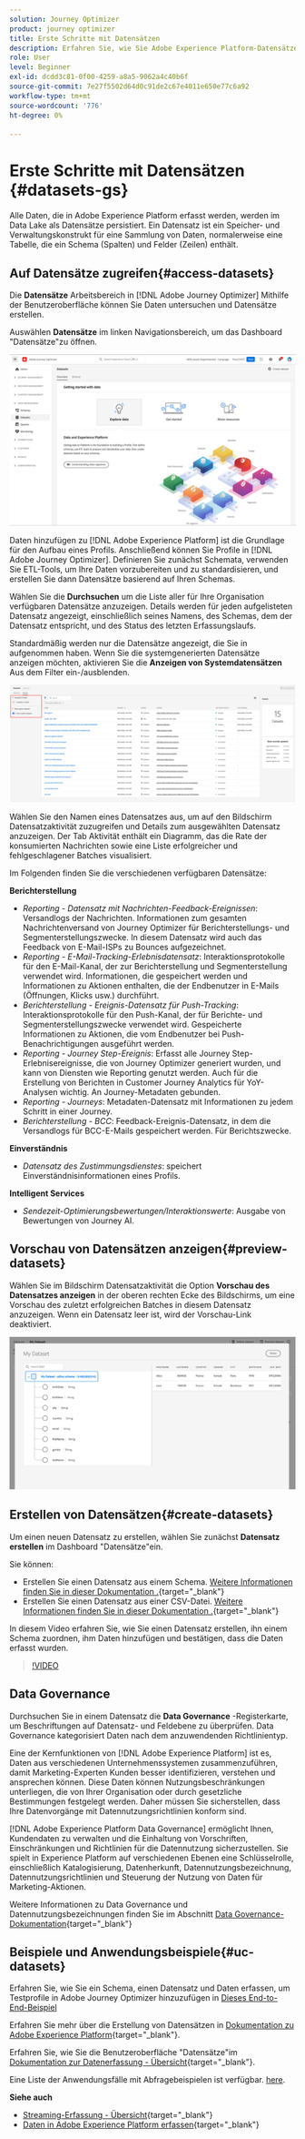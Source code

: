 ```yaml
---
solution: Journey Optimizer
product: journey optimizer
title: Erste Schritte mit Datensätzen
description: Erfahren Sie, wie Sie Adobe Experience Platform-Datensätze in Adobe Journey Optimizer verwenden.
role: User
level: Beginner
exl-id: dcdd3c81-0f00-4259-a8a5-9062a4c40b6f
source-git-commit: 7e27f5502d64d0c91de2c67e4011e650e77c6a92
workflow-type: tm+mt
source-wordcount: '776'
ht-degree: 0%

---
```


# Erste Schritte mit Datensätzen {#datasets-gs}

Alle Daten, die in Adobe Experience Platform erfasst werden, werden im Data Lake als Datensätze persistiert. Ein Datensatz ist ein Speicher- und Verwaltungskonstrukt für eine Sammlung von Daten, normalerweise eine Tabelle, die ein Schema (Spalten) und Felder (Zeilen) enthält.

## Auf Datensätze zugreifen{#access-datasets}

Die **Datensätze** Arbeitsbereich in [!DNL Adobe Journey Optimizer] Mithilfe der Benutzeroberfläche können Sie Daten untersuchen und Datensätze erstellen.

Auswählen **Datensätze** im linken Navigationsbereich, um das Dashboard &quot;Datensätze&quot;zu öffnen.

![](assets/datasets-home.png)

Daten hinzufügen zu [!DNL Adobe Experience Platform] ist die Grundlage für den Aufbau eines Profils. Anschließend können Sie Profile in [!DNL Adobe Journey Optimizer]. Definieren Sie zunächst Schemata, verwenden Sie ETL-Tools, um Ihre Daten vorzubereiten und zu standardisieren, und erstellen Sie dann Datensätze basierend auf Ihren Schemas.

Wählen Sie die **Durchsuchen** um die Liste aller für Ihre Organisation verfügbaren Datensätze anzuzeigen. Details werden für jeden aufgelisteten Datensatz angezeigt, einschließlich seines Namens, des Schemas, dem der Datensatz entspricht, und des Status des letzten Erfassungslaufs.

Standardmäßig werden nur die Datensätze angezeigt, die Sie in aufgenommen haben. Wenn Sie die systemgenerierten Datensätze anzeigen möchten, aktivieren Sie die **Anzeigen von Systemdatensätzen** Aus dem Filter ein-/ausblenden.

![](assets/ajo-system-datasets.png)

Wählen Sie den Namen eines Datensatzes aus, um auf den Bildschirm Datensatzaktivität zuzugreifen und Details zum ausgewählten Datensatz anzuzeigen. Der Tab Aktivität enthält ein Diagramm, das die Rate der konsumierten Nachrichten sowie eine Liste erfolgreicher und fehlgeschlagener Batches visualisiert.

Im Folgenden finden Sie die verschiedenen verfügbaren Datensätze:

**Berichterstellung**

* _Reporting - Datensatz mit Nachrichten-Feedback-Ereignissen_: Versandlogs der Nachrichten. Informationen zum gesamten Nachrichtenversand von Journey Optimizer für Berichterstellungs- und Segmenterstellungszwecke. In diesem Datensatz wird auch das Feedback von E-Mail-ISPs zu Bounces aufgezeichnet.
* _Reporting - E-Mail-Tracking-Erlebnisdatensatz_: Interaktionsprotokolle für den E-Mail-Kanal, der zur Berichterstellung und Segmenterstellung verwendet wird. Informationen, die gespeichert werden und Informationen zu Aktionen enthalten, die der Endbenutzer in E-Mails (Öffnungen, Klicks usw.) durchführt.
* _Berichterstellung - Ereignis-Datensatz für Push-Tracking_: Interaktionsprotokolle für den Push-Kanal, der für Berichte- und Segmenterstellungszwecke verwendet wird. Gespeicherte Informationen zu Aktionen, die vom Endbenutzer bei Push-Benachrichtigungen ausgeführt werden.
* _Reporting - Journey Step-Ereignis_: Erfasst alle Journey Step-Erlebnisereignisse, die von Journey Optimizer generiert wurden, und kann von Diensten wie Reporting genutzt werden. Auch für die Erstellung von Berichten in Customer Journey Analytics für YoY-Analysen wichtig. An Journey-Metadaten gebunden.
* _Reporting - Journeys_: Metadaten-Datensatz mit Informationen zu jedem Schritt in einer Journey.
* _Berichterstellung - BCC_: Feedback-Ereignis-Datensatz, in dem die Versandlogs für BCC-E-Mails gespeichert werden. Für Berichtszwecke.

**Einverständnis**

* _Datensatz des Zustimmungsdienstes_: speichert Einverständnisinformationen eines Profils.

**Intelligent Services**

* _Sendezeit-Optimierungsbewertungen/Interaktionswerte_: Ausgabe von Bewertungen von Journey AI.

## Vorschau von Datensätzen anzeigen{#preview-datasets}

Wählen Sie im Bildschirm Datensatzaktivität die Option **Vorschau des Datensatzes anzeigen** in der oberen rechten Ecke des Bildschirms, um eine Vorschau des zuletzt erfolgreichen Batches in diesem Datensatz anzuzeigen. Wenn ein Datensatz leer ist, wird der Vorschau-Link deaktiviert.

![](assets/dataset-preview.png)

## Erstellen von Datensätzen{#create-datasets}

Um einen neuen Datensatz zu erstellen, wählen Sie zunächst **Datensatz erstellen** im Dashboard &quot;Datensätze&quot;ein.

Sie können:

* Erstellen Sie einen Datensatz aus einem Schema. [Weitere Informationen finden Sie in dieser Dokumentation .](https://experienceleague.adobe.com/docs/experience-platform/catalog/datasets/user-guide.html?lang=en#schema){target=&quot;_blank&quot;}
* Erstellen Sie einen Datensatz aus einer CSV-Datei. [Weitere Informationen finden Sie in dieser Dokumentation .](https://experienceleague.adobe.com/docs/experience-platform/ingestion/tutorials/map-a-csv-file.html){target=&quot;_blank&quot;}

In diesem Video erfahren Sie, wie Sie einen Datensatz erstellen, ihn einem Schema zuordnen, ihm Daten hinzufügen und bestätigen, dass die Daten erfasst wurden.

>[!VIDEO](https://video.tv.adobe.com/v/334293?quality=12)

## Data Governance

Durchsuchen Sie in einem Datensatz die **Data Governance** -Registerkarte, um Beschriftungen auf Datensatz- und Feldebene zu überprüfen. Data Governance kategorisiert Daten nach dem anzuwendenden Richtlinientyp.

Eine der Kernfunktionen von [!DNL Adobe Experience Platform] ist es, Daten aus verschiedenen Unternehmenssystemen zusammenzuführen, damit Marketing-Experten Kunden besser identifizieren, verstehen und ansprechen können. Diese Daten können Nutzungsbeschränkungen unterliegen, die von Ihrer Organisation oder durch gesetzliche Bestimmungen festgelegt werden. Daher müssen Sie sicherstellen, dass Ihre Datenvorgänge mit Datennutzungsrichtlinien konform sind.

[!DNL Adobe Experience Platform Data Governance] ermöglicht Ihnen, Kundendaten zu verwalten und die Einhaltung von Vorschriften, Einschränkungen und Richtlinien für die Datennutzung sicherzustellen. Sie spielt in Experience Platform auf verschiedenen Ebenen eine Schlüsselrolle, einschließlich Katalogisierung, Datenherkunft, Datennutzungsbezeichnung, Datennutzungsrichtlinien und Steuerung der Nutzung von Daten für Marketing-Aktionen.

Weitere Informationen zu Data Governance und Datennutzungsbezeichnungen finden Sie im Abschnitt [Data Governance-Dokumentation](https://experienceleague.adobe.com/docs/experience-platform/data-governance/labels/user-guide.html){target=&quot;_blank&quot;}

## Beispiele und Anwendungsbeispiele{#uc-datasets}

Erfahren Sie, wie Sie ein Schema, einen Datensatz und Daten erfassen, um Testprofile in Adobe Journey Optimizer hinzuzufügen in [Dieses End-to-End-Beispiel](../segment/creating-test-profiles.md)

Erfahren Sie mehr über die Erstellung von Datensätzen in [Dokumentation zu Adobe Experience Platform](https://experienceleague.adobe.com/docs/experience-platform/catalog/datasets/overview.html){target=&quot;_blank&quot;}.

Erfahren Sie, wie Sie die Benutzeroberfläche &quot;Datensätze&quot;im [Dokumentation zur Datenerfassung - Übersicht](https://experienceleague.adobe.com/docs/experience-platform/ingestion/home.html){target=&quot;_blank&quot;}.

Eine Liste der Anwendungsfälle mit Abfragebeispielen ist verfügbar. [here](../data/datasets-query-examples.md).

**Siehe auch**

* [Streaming-Erfassung - Übersicht](https://experienceleague.adobe.com/docs/experience-platform/ingestion/streaming/overview.html){target=&quot;_blank&quot;}
* [Daten in Adobe Experience Platform erfassen](https://experienceleague.adobe.com/docs/experience-platform/ingestion/tutorials/ingest-batch-data.html){target=&quot;_blank&quot;}
